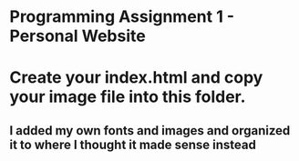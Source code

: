 # Programming Assignment 1 - Personal Website
# Create your index.html and copy your image file into this folder.

## I added my own fonts and images and organized it to where I thought it made sense instead